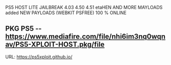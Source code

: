 PS5 HOST LITE JAILBREAK 4.03 4.50 4.51 etaHEN AND MORE MAYLOADS 
 added NEW PAYLOADS (WEBKIT PSFREE)  100 % ONLINE

PKG PS5 --
https://www.mediafire.com/file/nhi6im3nq0wqnav/PS5-XPLOIT-HOST.pkg/file
--

URL: https://ps5xploit.github.io/
